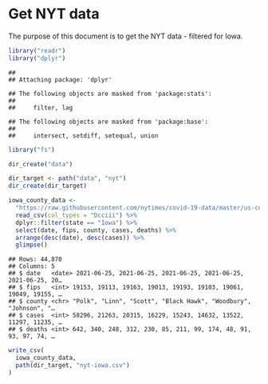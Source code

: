 Get NYT data
================

The purpose of this document is to get the NYT data - filtered for Iowa.

``` r
library("readr")
library("dplyr")
```

    ## 
    ## Attaching package: 'dplyr'

    ## The following objects are masked from 'package:stats':
    ## 
    ##     filter, lag

    ## The following objects are masked from 'package:base':
    ## 
    ##     intersect, setdiff, setequal, union

``` r
library("fs")
```

``` r
dir_create("data")

dir_target <- path("data", "nyt")
dir_create(dir_target)
```

``` r
iowa_county_data <- 
  "https://raw.githubusercontent.com/nytimes/covid-19-data/master/us-counties.csv" %>%
  read_csv(col_types = "Dcciii") %>%
  dplyr::filter(state == "Iowa") %>%
  select(date, fips, county, cases, deaths) %>%
  arrange(desc(date), desc(cases)) %>%
  glimpse()
```

    ## Rows: 44,870
    ## Columns: 5
    ## $ date   <date> 2021-06-25, 2021-06-25, 2021-06-25, 2021-06-25, 2021-06-25, 20…
    ## $ fips   <int> 19153, 19113, 19163, 19013, 19193, 19103, 19061, 19049, 19155, …
    ## $ county <chr> "Polk", "Linn", "Scott", "Black Hawk", "Woodbury", "Johnson", "…
    ## $ cases  <int> 58296, 21263, 20315, 16229, 15243, 14632, 13522, 11297, 11235, …
    ## $ deaths <int> 642, 340, 248, 312, 230, 85, 211, 99, 174, 48, 91, 93, 97, 74, …

``` r
write_csv(
  iowa_county_data,
  path(dir_target, "nyt-iowa.csv")
)
```
